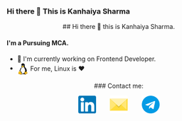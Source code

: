 ### Hi there 👋 This is Kanhaiya Sharma
<div align="center">
  <p>
   ## Hi there 👋 this is  Kanhaiya Sharma.
  </p>
</div>

#### I'm a Pursuing MCA.

- 🏢 I'm currently working on Frontend Developer.
- [<img src="https://raw.githubusercontent.com/devcula/devcula/master/socials/linux.svg" height="30em" align="center" alt="Linux Logo" title="Linux Logo"/>](https://www.linux.org/) For me, Linux is ❤️
<div align="center">
  <p>
   ### Contact me:
  </p>
<a href="https://www.linkedin.com/in/kanhaiya-sharma-36a0b7204/" target="blank"><img align="center" src="https://raw.githubusercontent.com/devcula/devcula/master/socials/linkedin.svg" alt="Linkedin" height="40" width="40" /></a>&nbsp; &nbsp; &nbsp; &nbsp;
<a href="kk7160464@gmail.com" target="blank"><img align="center" src="https://raw.githubusercontent.com/devcula/devcula/master/socials/email.svg" alt="Email" height="40" width="40" /></a>&nbsp; &nbsp; &nbsp; &nbsp;
 <a href="https://web.telegram.org/k/" target="blank"><img align="center" src="https://raw.githubusercontent.com/devcula/devcula/master/socials/telegram.svg" alt="Telegram" height="40" width="40" /></a>
<br/><br/>

